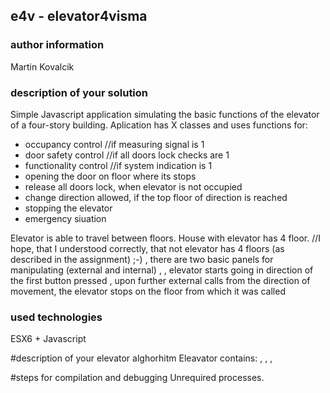 <h2>e4v - elevator4visma</h2>

<h3>author information</h3>
Martin Kovalcik
<br>
<h3>description of your solution</h3>
Simple Javascript application simulating the basic functions of the elevator of a four-story building.
Aplication has X classes and uses functions for:
<ul>
<li> occupancy control //if measuring signal is 1 </li>
<li> door safety control //if all doors lock checks are 1 </li>
<li> functionality control //if system indication is 1 </li>
<li> opening the door on floor where its stops </li>
<li> release all doors lock, when elevator is not occupied </li>
<li> change direction allowed, if the top floor of direction is reached </li>
<li> stopping the elevator </li>
<li> emergency siuation </li>
</ul>

Elevator is able to travel between floors.
House with elevator has 4 floor. //I hope, that I understood correctly, that not elevator has 4 floors (as described in the assignment) ;-)
, there are two basic panels for manipulating (external and internal)
, 
, elevator starts going in direction of the first button pressed
, upon further external calls from the direction of movement, the elevator stops on the floor from which it was called
<br>
<h3>used technologies</h3>
ESX6 + Javascript 

#description of your elevator alghorhitm
Eleavator contains:
, 
, 
, 


#steps for compilation and debugging
Unrequired processes.
